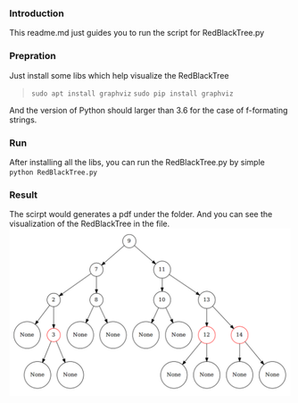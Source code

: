 ### Introduction 

This readme.md just guides you to run the script for RedBlackTree.py

### Prepration

Just install some libs which help visualize the RedBlackTree

>`sudo apt install graphviz`
>`sudo pip install graphviz`

And the version of Python should larger than 3.6 for the case of f-formating strings.

### Run

After installing all the libs, you can run the RedBlackTree.py by simple `python RedBlackTree.py`

### Result

The scirpt would generates a pdf under the folder. And you can see the visualization of the RedBlackTree in the file.
![RedBlackTree](results/RedBlackTree.png)
